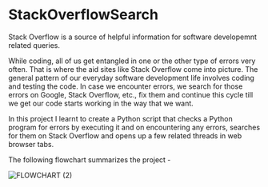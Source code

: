 # StackOverflowSearch
Stack Overflow is a source of helpful information for software developemnt related queries.

  While coding, all of us get entangled in one or the other type of errors very often. That is where the aid sites like Stack Overflow come into picture. The general pattern of our everyday software development life involves coding and testing the code. In case we encounter errors, we search for those errors on Google, Stack Overflow, etc., fix them and continue this cycle till we get our code starts working in the way that we want.

  In this project I learnt to create a Python script that checks a Python program for errors by executing it and on encountering any errors, searches for them on Stack Overflow and opens up a few related threads in web browser tabs.

The following flowchart summarizes the project -


![FLOWCHART (2)](https://user-images.githubusercontent.com/79536730/131299098-0efc1ce2-7063-4d04-be65-1103502bf040.png)
